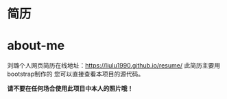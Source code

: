 
# 简历
about-me
========

刘璐个人网页简历在线地址：https://liulu1990.github.io/resume/
此简历主要用bootstrap制作的
您可以直接查看本项目的源代码。

**请不要在任何场合使用此项目中本人的照片哦！**



